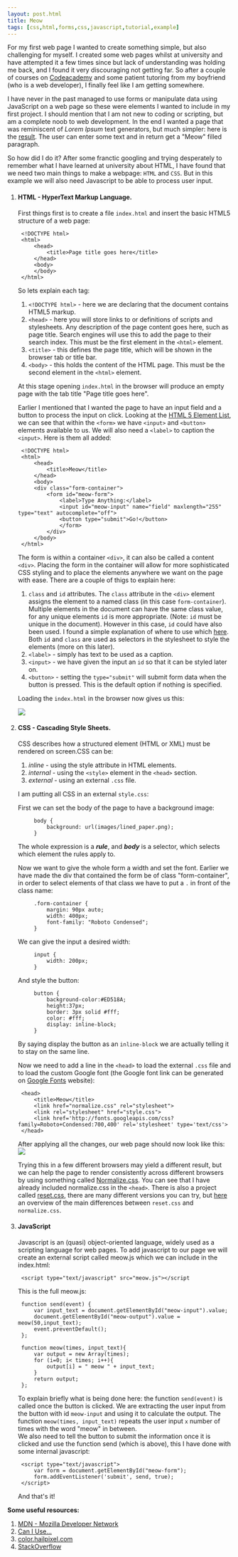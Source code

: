 ```yaml
---
layout: post.html
title: Meow
tags: [css,html,forms,css,javascript,tutorial,example]
---
```



For my first web page I wanted to create something simple, but also challenging for myself. I created some web pages whilst at university and have attempted it a few times since but lack of understanding was holding me back, and I found it very discouraging not getting far. So after a couple of courses on [Codeacademy](http://www.codecademy.com/) and some patient tutoring from my boyfriend (who is a web developer), I finally feel like I am getting somewhere.

I have never in the past managed to use forms or manipulate data using JavaScript on a web page so these were elements I wanted to include in my first project. I should mention that I am not new to coding or scripting, but am a complete noob to web development. In the end I wanted a page that was reminiscent of *Lorem Ipsum* text generators, but much simpler: here is the [result](http://www.lilianakastilio.co.uk/meow/meow.html). The user can enter some text and in return get a "Meow" filled paragraph.

So how did I do it?
After some franctic googling and trying desperately to remember what I have learned at university about HTML, I have found that we need two main things to make a webpage: ```HTML``` and ```CSS```. But in this example we will also need Javascript to be able to process user input.
	


1. <h4>HTML - HyperText Markup Language.</h4>

    First things first is to create a file ```index.html``` and insert the basic HTML5 structure of a web page:

        <!DOCTYPE html>
        <html>
            <head>
                <title>Page title goes here</title>
            </head>
            <body>
            </body>
        </html>

	So lets explain each tag:

  	1. ```<!DOCTYPE html>``` - here we are declaring that the document contains HTML5 markup.
  	2. ```<head>``` - here you will store links to or definitions of scripts and stylesheets. Any description of the page content goes here, such as page title. Search engines will use this to add the page to their search index. This must be the first element in the ```<html>``` element.
  	3. ```<title>``` - this defines the page title, which will be shown in the browser tab or title bar.
  	4. ```<body>``` - this holds the content of the HTML page. This must be the second element in the ```<html>``` element.

	At this stage opening ```index.html``` in the browser will produce an empty page with the tab title "Page title goes here".


	Earlier I mentioned that I wanted the page to have an input field and a button to process the input on click. Looking at the [HTML 5 Element List](https://developer.mozilla.org/en-US/docs/Web/Guide/HTML/HTML5/HTML5_element_list), we can see that within the ```<form>``` we have ```<input>``` and ```<button>``` elements available to us. We will also need a ```<label>``` to caption the ```<input>```. Here is them all added:

        <!DOCTYPE html>
        <html>
            <head>
                <title>Meow</title>
            </head>
            <body>
            <div class="form-container">
                <form id="meow-form">
                    <label>Type Anything:</label>
                    <input id="meow-input" name="field" maxlength="255" type="text" autocomplete="off">
                    <button type="submit">Go!</button>
                    </form>
                </div>
            </body>
        </html>

	The form is within a container ```<div>```, it can also be called a content ```<div>```. Placing the form in the container will allow for more sophisticated CSS styling and to place the elements anywhere we want on the page with ease. There are a couple of thigs to explain here:
  	1. ```class``` and ```id``` attributes. The ```class``` attribute in the ```<div>``` element assigns the element to a named class (in this case ``form-container``). Multiple elements in the document can have the same class value, for any unique elements ```id``` is more appropriate. (Note: ```id``` must be unique in the document). However in this case, ```id``` could have also been used. I found a simple explanation of where to use which [here](http://www.impressivewebs.com/difference-class-id-css/). Both ```id``` and ```class``` are used as selectors in the stylesheet to style the elements (more on this later).
  	2. ```<label>``` - simply has text to be used as a caption.
  	3. ```<input>``` - we have given the input an ```id``` so that it can be styled later on.
 	 4. ```<button>``` - setting the ```type="submit"``` will submit form data when the button is pressed. This is the default option if nothing is specified.

	Loading the ```index.html``` in the browser now gives us this:

    ![](http://i.imgur.com/ExVY6i4.png)


2. <h4>CSS - Cascading Style Sheets.</h4>

	CSS describes how a structured element (HTML or XML) must be rendered on screen.CSS can be:
 	1.	 *inline* - using the style attribute in HTML elements.
 	2.	 *internal* - using the ```<style>``` element in the ```<head>``` section.
 	3.  *external* - using an external ```.css``` file.

 	I am putting all CSS in an external ```style.css```:

	First we can set the body of the page to have a background image:

            body {
        	    background: url(images/lined_paper.png);
            }

	The whole expression is a ***rule***, and ***body*** is a selector, which selects which element the rules apply to.

	Now we want to give the whole form a width and set the font. Earlier we have made the div that contained the form be of class "form-container", in order to select elements of that class we have to put a ```.``` in front of the class name:

            .form-container {
            	margin: 90px auto;
            	width: 400px;
            	font-family: "Roboto Condensed";
            }

	We can give the input a desired width:

            input {
            	width: 200px;
            }

	And style the button:

            button {
            	background-color:#ED518A;
            	height:37px;
            	border: 3px solid #fff;
            	color: #fff;
            	display: inline-block;
            }

	By saying display the button as an ```inline-block``` we are actually telling it to stay on the same line.

	Now we need to add a line in the ```<head>```  to load the external ``.css`` file and to load the custom Google font (the Google font link can be generated on [Google Fonts](http://www.google.com/fonts) website):

        <head>
            <title>Meow</title>
            <link href="normalize.css" rel="stylesheet">
            <link rel="stylesheet" href="style.css">
            <link href='http://fonts.googleapis.com/css?family=Roboto+Condensed:700,400' rel='stylesheet' type='text/css'>
        </head>

 	After applying all the changes, our web page should now look like this:
    ![](http://i.imgur.com/vOhv3Li.png)

	Trying this in a few different browsers may yield a different result, but we can help the page to render consistently across different browsers by using something called [Normalize.css](http://necolas.github.io/normalize.css/). You can see that I have already included normalize.css in the ```<head>```. There is also a project called [reset.css](http://www.cssreset.com/), there are many different versions you can try, but [here](http://stackoverflow.com/a/8357635) an overview of the main differences between ```reset.css``` and ```normalize.css```.
3. <h4>JavaScript</h4>
	Javascript is an (quasi) object-oriented language, widely used as a scripting language for web pages. To add javascript to our page we will create an external script called meow.js which we can include in the index.html:


        <script type="text/javascript" src="meow.js"></script

 	This is the full meow.js:	

        function send(event) {
        	var input_text = document.getElementById("meow-input").value;
        	document.getElementById("meow-output").value = meow(50,input_text);
        	event.preventDefault();
        };

        function meow(times, input_text){
        	var output = new Array(times);
        	for (i=0; i< times; i++){
        		output[i] = " meow " + input_text;
        	}
        	return output;
        };
        
  	To explain briefly what is being done here: the function ```send(event)``` is called once the button is clicked. We are extracting the user input from the button with id ```meow-input``` and using it to calculate the output. The function ```meow(times, input_text)``` repeats the user input ```x``` number of times with the word "meow" in between.     
    We also need to tell the button to submit the information once it is clicked and use the function send (which is above), this I have done with some internal javascript:
      
      	<script type="text/javascript">
			var form = document.getElementById("meow-form");
			form.addEventListener('submit', send, true);
		</script>
		
	And that's it!
	

        

**Some useful resources:**

  1. [MDN - Mozilla Developer Network](https://developer.mozilla.org/en-US/)
  2. [Can I Use...](http://caniuse.com/)
  3. [color.hailpixel.com](http://color.hailpixel.com/)
  4. [StackOverflow](http://stackoverflow.com/)

